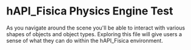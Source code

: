 # hAPI_Fisica Physics Engine Test
As you navigate around the scene you'll be able to interact with various shapes of objects and object types. Exploring this file will give users a sense of what they can do within the hAPI_Fisica environment. 
